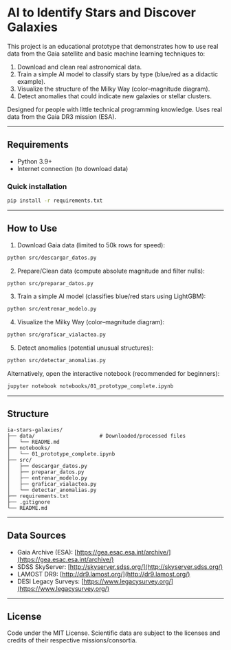 # AI to Identify Stars and Discover Galaxies

This project is an educational prototype that demonstrates how to use real data from the Gaia satellite and basic machine learning techniques to:

1. Download and clean real astronomical data.
2. Train a simple AI model to classify stars by type (blue/red as a didactic example).
3. Visualize the structure of the Milky Way (color–magnitude diagram).
4. Detect anomalies that could indicate new galaxies or stellar clusters.

Designed for people with little technical programming knowledge.
Uses real data from the Gaia DR3 mission (ESA).

---

## Requirements

* Python 3.9+
* Internet connection (to download data)

### Quick installation

```bash
pip install -r requirements.txt
```

---

## How to Use

1. Download Gaia data (limited to 50k rows for speed):

```bash
python src/descargar_datos.py
```

2. Prepare/Clean data (compute absolute magnitude and filter nulls):

```bash
python src/preparar_datos.py
```

3. Train a simple AI model (classifies blue/red stars using LightGBM):

```bash
python src/entrenar_modelo.py
```

4. Visualize the Milky Way (color–magnitude diagram):

```bash
python src/graficar_vialactea.py
```

5. Detect anomalies (potential unusual structures):

```bash
python src/detectar_anomalias.py
```

Alternatively, open the interactive notebook (recommended for beginners):

```bash
jupyter notebook notebooks/01_prototype_complete.ipynb
```

---

## Structure

```
ia-stars-galaxies/
├── data/                     # Downloaded/processed files
│   └── README.md
├── notebooks/
│   └── 01_prototype_complete.ipynb
├── src/
│   ├── descargar_datos.py
│   ├── preparar_datos.py
│   ├── entrenar_modelo.py
│   ├── graficar_vialactea.py
│   └── detectar_anomalias.py
├── requirements.txt
├── .gitignore
└── README.md
```

---

## Data Sources

* Gaia Archive (ESA): [https://gea.esac.esa.int/archive/](https://gea.esac.esa.int/archive/)
* SDSS SkyServer: [http://skyserver.sdss.org/](http://skyserver.sdss.org/)
* LAMOST DR9: [http://dr9.lamost.org/](http://dr9.lamost.org/)
* DESI Legacy Surveys: [https://www.legacysurvey.org/](https://www.legacysurvey.org/)

---

## License

Code under the MIT License. Scientific data are subject to the licenses and credits of their respective missions/consortia.